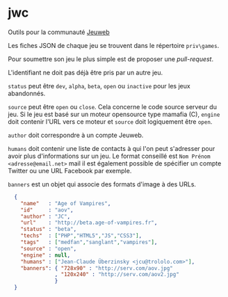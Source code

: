 # jwc

Outils pour la communauté [Jeuweb](http://www.jeuweb.org/)

Les fiches JSON de chaque jeu se trouvent dans le répertoire `priv\games`.

Pour soumettre son jeu le plus simple est de proposer une *pull-request*.

L'identifiant ne doit pas déjà être pris par un autre jeu.

`status` peut être `dev`, `alpha`, `beta`, `open` ou `inactive` pour les jeux abandonnés.

`source` peut être `open` ou `close`. Cela concerne le code source serveur du jeu. Si le jeu est basé sur un moteur opensource type mamafia (C), `engine` doit contenir l'URL vers ce moteur et `source` doit logiquement être `open`.

`author` doit correspondre à un compte Jeuweb.

`humans` doit contenir une liste de contacts à qui l'on peut s'adresser pour avoir plus d'informations sur un jeu. Le format conseillé est `Nom Prénom <adresse@email.net>` mail il est également possible de spécifier un compte Twitter ou une URL Facebook par exemple.

`banners` est un objet qui associe des formats d'image à des URLs.

```json
  {
    "name"   : "Age of Vampires",
    "id"     : "aov",
    "author" : "JC",
    "url"    : "http://beta.age-of-vampires.fr",
    "status" : "beta",
    "techs"  : ["PHP","HTML5","JS","CSS3"],
    "tags"   : ["medfan","sanglant","vampires"],
    "source" : "open",
    "engine" : null,
    "humans" : ["Jean-Claude Überzinsky <jcu@trololo.com>"],
    "banners": { "728x90" : "http://serv.com/aov.jpg"
               , "120x240" : "http://serv.com/aov2.jpg"
               }
  }
```
